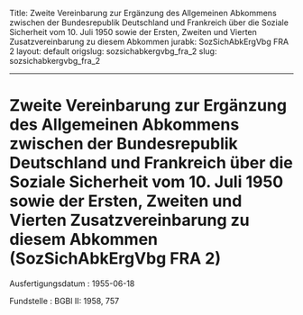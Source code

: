 Title: Zweite Vereinbarung zur Ergänzung des Allgemeinen Abkommens zwischen der Bundesrepublik
  Deutschland und Frankreich über die Soziale Sicherheit vom 10. Juli 1950 sowie der
  Ersten, Zweiten und Vierten Zusatzvereinbarung zu diesem Abkommen
jurabk: SozSichAbkErgVbg FRA 2
layout: default
origslug: sozsichabkergvbg_fra_2
slug: sozsichabkergvbg_fra_2

---

# Zweite Vereinbarung zur Ergänzung des Allgemeinen Abkommens zwischen der Bundesrepublik Deutschland und Frankreich über die Soziale Sicherheit vom 10. Juli 1950 sowie der Ersten, Zweiten und Vierten Zusatzvereinbarung zu diesem Abkommen (SozSichAbkErgVbg FRA 2)

Ausfertigungsdatum
:   1955-06-18

Fundstelle
:   BGBl II: 1958, 757

